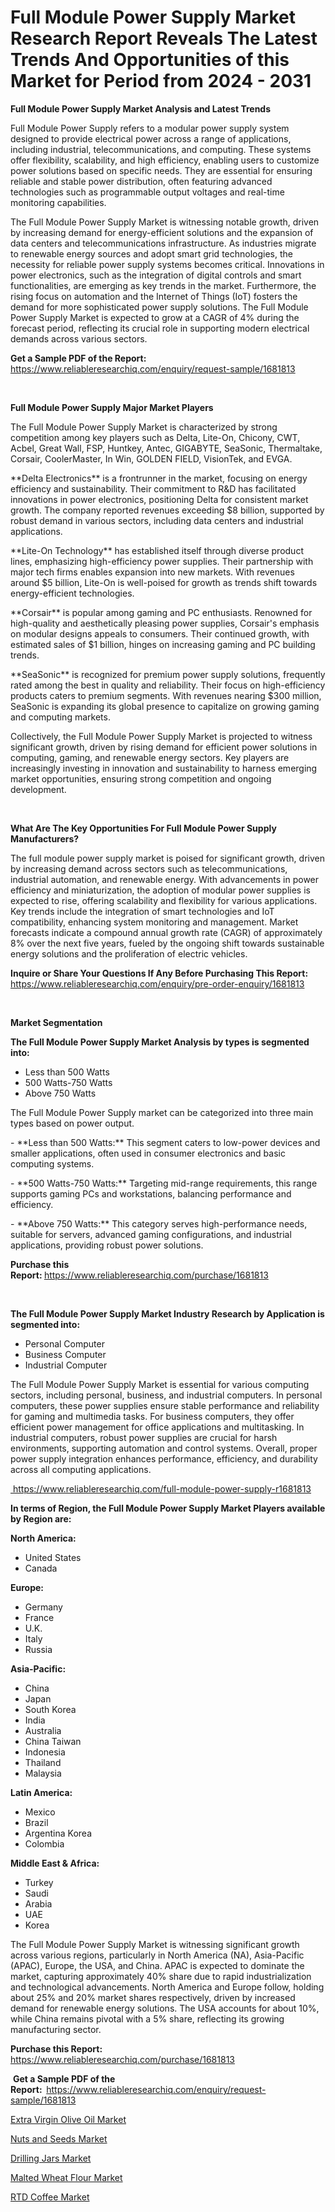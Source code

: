<p><h1>Full Module Power Supply Market Research Report Reveals The Latest Trends And Opportunities of this Market for Period from 2024 - 2031</h1></p><p><strong>Full Module Power Supply Market Analysis and Latest Trends</strong></p>
<p><p>Full Module Power Supply refers to a modular power supply system designed to provide electrical power across a range of applications, including industrial, telecommunications, and computing. These systems offer flexibility, scalability, and high efficiency, enabling users to customize power solutions based on specific needs. They are essential for ensuring reliable and stable power distribution, often featuring advanced technologies such as programmable output voltages and real-time monitoring capabilities.</p><p>The Full Module Power Supply Market is witnessing notable growth, driven by increasing demand for energy-efficient solutions and the expansion of data centers and telecommunications infrastructure. As industries migrate to renewable energy sources and adopt smart grid technologies, the necessity for reliable power supply systems becomes critical. Innovations in power electronics, such as the integration of digital controls and smart functionalities, are emerging as key trends in the market. Furthermore, the rising focus on automation and the Internet of Things (IoT) fosters the demand for more sophisticated power supply solutions. The Full Module Power Supply Market is expected to grow at a CAGR of 4% during the forecast period, reflecting its crucial role in supporting modern electrical demands across various sectors.</p></p>
<p><strong>Get a Sample PDF of the Report:&nbsp;</strong> <a href="https://www.reliableresearchiq.com/enquiry/request-sample/1681813?utm_campaign=114&utm_medium=2&utm_source=Github&utm_content=ia&utm_term=16122024&utm_id=full-module-power-supply">https://www.reliableresearchiq.com/enquiry/request-sample/1681813</a></p>
<p>&nbsp;</p>
<p><strong>Full Module Power Supply Major Market Players</strong></p>
<p><p>The Full Module Power Supply Market is characterized by strong competition among key players such as Delta, Lite-On, Chicony, CWT, Acbel, Great Wall, FSP, Huntkey, Antec, GIGABYTE, SeaSonic, Thermaltake, Corsair, CoolerMaster, In Win, GOLDEN FIELD, VisionTek, and EVGA. </p><p>**Delta Electronics** is a frontrunner in the market, focusing on energy efficiency and sustainability. Their commitment to R&D has facilitated innovations in power electronics, positioning Delta for consistent market growth. The company reported revenues exceeding $8 billion, supported by robust demand in various sectors, including data centers and industrial applications.</p><p>**Lite-On Technology** has established itself through diverse product lines, emphasizing high-efficiency power supplies. Their partnership with major tech firms enables expansion into new markets. With revenues around $5 billion, Lite-On is well-poised for growth as trends shift towards energy-efficient technologies.</p><p>**Corsair** is popular among gaming and PC enthusiasts. Renowned for high-quality and aesthetically pleasing power supplies, Corsair's emphasis on modular designs appeals to consumers. Their continued growth, with estimated sales of $1 billion, hinges on increasing gaming and PC building trends.</p><p>**SeaSonic** is recognized for premium power supply solutions, frequently rated among the best in quality and reliability. Their focus on high-efficiency products caters to premium segments. With revenues nearing $300 million, SeaSonic is expanding its global presence to capitalize on growing gaming and computing markets.</p><p>Collectively, the Full Module Power Supply Market is projected to witness significant growth, driven by rising demand for efficient power solutions in computing, gaming, and renewable energy sectors. Key players are increasingly investing in innovation and sustainability to harness emerging market opportunities, ensuring strong competition and ongoing development.</p></p>
<p>&nbsp;</p>
<p><strong>What Are The Key Opportunities For Full Module Power Supply Manufacturers?</strong></p>
<p><p>The full module power supply market is poised for significant growth, driven by increasing demand across sectors such as telecommunications, industrial automation, and renewable energy. With advancements in power efficiency and miniaturization, the adoption of modular power supplies is expected to rise, offering scalability and flexibility for various applications. Key trends include the integration of smart technologies and IoT compatibility, enhancing system monitoring and management. Market forecasts indicate a compound annual growth rate (CAGR) of approximately 8% over the next five years, fueled by the ongoing shift towards sustainable energy solutions and the proliferation of electric vehicles.</p></p>
<p><strong>Inquire or Share Your Questions If Any Before Purchasing This Report:</strong> <a href="https://www.reliableresearchiq.com/enquiry/pre-order-enquiry/1681813?utm_campaign=114&utm_medium=2&utm_source=Github&utm_content=ia&utm_term=16122024&utm_id=full-module-power-supply">https://www.reliableresearchiq.com/enquiry/pre-order-enquiry/1681813</a></p>
<p>&nbsp;</p>
<p><strong>Market Segmentation</strong></p>
<p><strong>The Full Module Power Supply Market Analysis by types is segmented into:</strong></p>
<p><ul><li>Less than 500 Watts</li><li>500 Watts-750 Watts</li><li>Above 750 Watts</li></ul></p>
<p><p>The Full Module Power Supply market can be categorized into three main types based on power output. </p><p>- **Less than 500 Watts:** This segment caters to low-power devices and smaller applications, often used in consumer electronics and basic computing systems. </p><p>- **500 Watts-750 Watts:** Targeting mid-range requirements, this range supports gaming PCs and workstations, balancing performance and efficiency.</p><p>- **Above 750 Watts:** This category serves high-performance needs, suitable for servers, advanced gaming configurations, and industrial applications, providing robust power solutions.</p></p>
<p><strong>Purchase this Report:&nbsp;</strong><a href="https://www.reliableresearchiq.com/purchase/1681813?utm_campaign=114&utm_medium=2&utm_source=Github&utm_content=ia&utm_term=16122024&utm_id=full-module-power-supply">https://www.reliableresearchiq.com/purchase/1681813</a></p>
<p>&nbsp;</p>
<p><strong>The Full Module Power Supply Market Industry Research by Application is segmented into:</strong></p>
<p><ul><li>Personal Computer</li><li>Business Computer</li><li>Industrial Computer</li></ul></p>
<p><p>The Full Module Power Supply Market is essential for various computing sectors, including personal, business, and industrial computers. In personal computers, these power supplies ensure stable performance and reliability for gaming and multimedia tasks. For business computers, they offer efficient power management for office applications and multitasking. In industrial computers, robust power supplies are crucial for harsh environments, supporting automation and control systems. Overall, proper power supply integration enhances performance, efficiency, and durability across all computing applications.</p></p>
<p><a href="https://www.reliableresearchiq.com/full-module-power-supply-r1681813?utm_campaign=114&utm_medium=2&utm_source=Github&utm_content=ia&utm_term=16122024&utm_id=full-module-power-supply">&nbsp;https://www.reliableresearchiq.com/full-module-power-supply-r1681813</a></p>
<p><strong>In terms of Region, the Full Module Power Supply Market Players available by Region are:</strong></p>
<p>
    <p> <strong> North America: </strong>
        <ul>
            <li>United States</li>
            <li>Canada</li>
        </ul>
        </p> 
    <p> <strong> Europe: </strong>
        <ul>
            <li>Germany</li>
            <li>France</li>
            <li>U.K.</li>
            <li>Italy</li>
            <li>Russia</li>
        </ul>
        </p> 
    <p> <strong> Asia-Pacific: </strong>
        <ul>
            <li>China</li>
            <li>Japan</li>
            <li>South Korea</li>
            <li>India</li>
            <li>Australia</li>
            <li>China Taiwan</li>
            <li>Indonesia</li>
            <li>Thailand</li>
            <li>Malaysia</li>
        </ul>
        </p> 
    <p> <strong> Latin America: </strong>
        <ul>
            <li>Mexico</li>
            <li>Brazil</li>
            <li>Argentina Korea</li>
            <li>Colombia</li>
        </ul>
        </p> 
    <p> <strong> Middle East & Africa: </strong>
        <ul>
            <li>Turkey</li>
            <li>Saudi</li>
            <li>Arabia</li>
            <li>UAE</li>
            <li>Korea</li>
        </ul>
    </p>
    </p>
<p><p>The Full Module Power Supply Market is witnessing significant growth across various regions, particularly in North America (NA), Asia-Pacific (APAC), Europe, the USA, and China. APAC is expected to dominate the market, capturing approximately 40% share due to rapid industrialization and technological advancements. North America and Europe follow, holding about 25% and 20% market shares respectively, driven by increased demand for renewable energy solutions. The USA accounts for about 10%, while China remains pivotal with a 5% share, reflecting its growing manufacturing sector.</p></p>
<p><strong>Purchase this Report: </strong><a href="https://www.reliableresearchiq.com/purchase/1681813?utm_campaign=114&utm_medium=2&utm_source=Github&utm_content=ia&utm_term=16122024&utm_id=full-module-power-supply">https://www.reliableresearchiq.com/purchase/1681813</a></p>
<p>&nbsp;<strong>Get a Sample PDF of the Report:&nbsp;&nbsp;</strong><a href="https://www.reliableresearchiq.com/enquiry/request-sample/1681813?utm_campaign=114&utm_medium=2&utm_source=Github&utm_content=ia&utm_term=16122024&utm_id=full-module-power-supply">https://www.reliableresearchiq.com/enquiry/request-sample/1681813</a></p>
<p><strong></strong></p>
<p><p><a href="https://www.linkedin.com/pulse/latest-trends-extra-virgin-olive-oil-market-strong-growth-d2rqe?utm_campaign=114&utm_medium=2&utm_source=Github&utm_content=ia&utm_term=16122024&utm_id=full-module-power-supply">Extra Virgin Olive Oil Market</a></p><p><a href="https://www.linkedin.com/pulse/projected-growth-nuts-seeds-market-from-2024-2031-149-cagr-scwte?utm_campaign=114&utm_medium=2&utm_source=Github&utm_content=ia&utm_term=16122024&utm_id=full-module-power-supply">Nuts and Seeds Market</a></p><p><a href="https://www.linkedin.com/pulse/comprehensive-drilling-jars-market-report-360-degree-atd7e?utm_campaign=114&utm_medium=2&utm_source=Github&utm_content=ia&utm_term=16122024&utm_id=full-module-power-supply">Drilling Jars Market</a></p><p><a href="https://www.linkedin.com/pulse/thorough-overview-malted-wheat-flour-market-including-size-hiuce?utm_campaign=114&utm_medium=2&utm_source=Github&utm_content=ia&utm_term=16122024&utm_id=full-module-power-supply">Malted Wheat Flour Market</a></p><p><a href="https://www.linkedin.com/pulse/rtd-coffee-market-size-growth-147-cagr-from-2024-2031-industry-rdg1e?utm_campaign=114&utm_medium=2&utm_source=Github&utm_content=ia&utm_term=16122024&utm_id=full-module-power-supply">RTD Coffee Market</a></p></p>